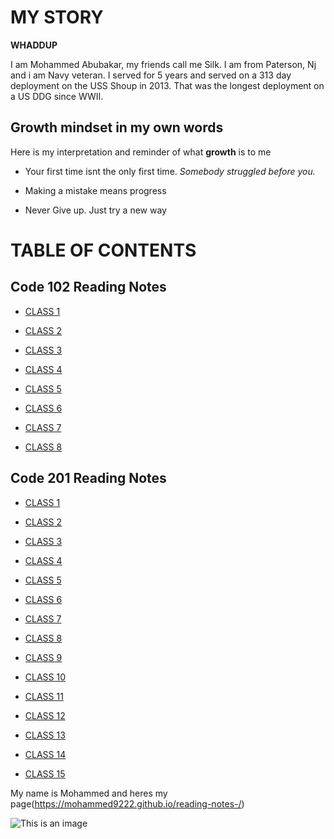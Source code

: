 # MY STORY

**WHADDUP**

I am Mohammed Abubakar, my friends call me Silk. I am from Paterson, Nj and i am Navy veteran. I served for 5 years and served on a 313 day deployment on the USS Shoup in 2013. That was the longest deployment on a US DDG since WWII. 

## Growth mindset in my own words 

Here is my interpretation and reminder of what **growth** is to me 

- Your first time isnt the only first time. *Somebody struggled before you.*

- Making a mistake means progress

- Never Give up. Just try a new way 

# TABLE OF CONTENTS

## Code 102 Reading Notes

* [CLASS 1](./code-102/class1.md)

* [CLASS 2](./code-102/class2.md)

* [CLASS 3](./code-102/class3.md)

* [CLASS 4](./code-102/class4.md)

* [CLASS 5](./code-102/class5.md)

* [CLASS 6](./code-102/class6.md)

* [CLASS 7](./code-102/class7.md)

* [CLASS 8](./code-102/class8.md)


## Code 201 Reading Notes

* [CLASS 1](./code-201/201class1.md)

* [CLASS 2](./code-201/201class1.md)

* [CLASS 3](./code-201/201class1.md)

* [CLASS 4](./code-201/201class1.md)

* [CLASS 5](./code-201/201class1.md)

* [CLASS 6](./code-201/201class1.md)

* [CLASS 7](./code-201/201class1.md)

* [CLASS 8](./code-201/201class1.md)

* [CLASS 9](./code-201/201class1.md)

* [CLASS 10](./code-201/201class1.md)

* [CLASS 11](./code-201/201class1.md)

* [CLASS 12](./code-201/201class1.md)

* [CLASS 13](./code-201/201class1.md)

* [CLASS 14](./code-201/201class1.md)

* [CLASS 15](./code-201/201class1.md)





My name is Mohammed and heres my page(https://mohammed9222.github.io/reading-notes-/)


![This is an image](https://staticc.sportskeeda.com/editor/2017/09/57f29-1505828119-800.jpg)
